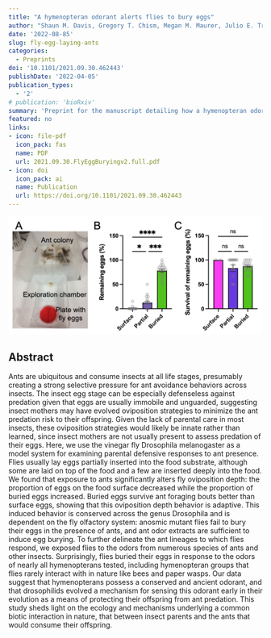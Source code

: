 ```yaml
---
title: "A hymenopteran odorant alerts flies to bury eggs"
author: "Shaun M. Davis, Gregory T. Chism, Megan M. Maurer, Julio E. Trejo, Ricardo J. Garcia, Todd A. Schlenke"
date: '2022-08-85'
slug: fly-egg-laying-ants
categories:
  - Preprints
doi: '10.1101/2021.09.30.462443'
publishDate: '2022-04-05'
publication_types:
  - '2'
# publication: 'bioRxiv'
summary: 'Preprint for the manuscript detailing how a hymenopteran odorant causes fly egg burying.'
featured: no
links:
- icon: file-pdf
  icon_pack: fas
  name: PDF
  url: 2021.09.30.FlyEggBuryingv2.full.pdf
- icon: doi
  icon_pack: ai
  name: Publication
  url: https://doi.org/10.1101/2021.09.30.462443
---
```


![](flypredn.png)

## Abstract

Ants are ubiquitous and consume insects at all life stages, presumably creating a strong selective pressure for ant avoidance behaviors across insects. The insect egg stage can be especially defenseless against predation given that eggs are usually immobile and unguarded, suggesting insect mothers may have evolved oviposition strategies to minimize the ant predation risk to their offspring. Given the lack of parental care in most insects, these oviposition strategies would likely be innate rather than learned, since insect mothers are not usually present to assess predation of their eggs. Here, we use the vinegar fly Drosophila melanogaster as a model system for examining parental defensive responses to ant presence. Flies usually lay eggs partially inserted into the food substrate, although some are laid on top of the food and a few are inserted deeply into the food. We found that exposure to ants significantly alters fly oviposition depth: the proportion of eggs on the food surface decreased while the proportion of buried eggs increased. Buried eggs survive ant foraging bouts better than surface eggs, showing that this oviposition depth behavior is adaptive. This induced behavior is conserved across the genus Drosophila and is dependent on the fly olfactory system: anosmic mutant flies fail to bury their eggs in the presence of ants, and ant odor extracts are sufficient to induce egg burying. To further delineate the ant lineages to which flies respond, we exposed flies to the odors from numerous species of ants and other insects. Surprisingly, flies buried their eggs in response to the odors of nearly all hymenopterans tested, including hymenopteran groups that flies rarely interact with in nature like bees and paper wasps. Our data suggest that hymenopterans possess a conserved and ancient odorant, and that drosophilids evolved a mechanism for sensing this odorant early in their evolution as a means of protecting their offspring from ant predation. This study sheds light on the ecology and mechanisms underlying a common biotic interaction in nature, that between insect parents and the ants that would consume their offspring.
